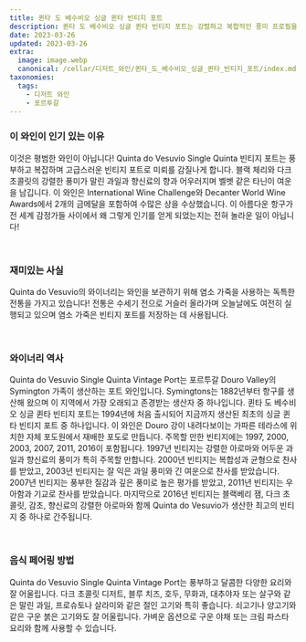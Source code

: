 ```yaml
---
title: 퀸타 도 베수비오 싱글 퀸타 빈티지 포트
description: 퀸타 도 베수비오 싱글 퀸타 빈티지 포트는 강렬하고 복합적인 풍미 프로필을 제공하는 고급스럽고 독특한 강화 와인입니다. 짙은 루비색을 띠며 잘 익은 검은 과일, 다크 초콜릿, 약간의 향신료 향이 납니다. 구개에서 커피, 코코아 및 구운 오크 향과 함께 어두운 과일 향이 층을 이룹니다. 여운이 길고 여운이 남습니다. 이 희귀한 빈티지 포트는 가장 안목 있는 미각도 만족시킬 것입니다.
date: 2023-03-26
updated: 2023-03-26
extra:
  image: image.webp
  canonical: /cellar/디저트_와인/퀸타_도_베수비오_싱글_퀸타_빈티지_포트/index.md
taxonomies:
  tags: 
    - 디저트 와인
    - 포르투갈
---
```


### 이 와인이 인기 있는 이유

이것은 평범한 와인이 아닙니다! Quinta do Vesuvio Single Quinta 빈티지 포트는 풍부하고 복잡하며 고급스러운 빈티지 포트로 미뢰를 감질나게 합니다. 블랙 체리와 다크 초콜릿의 강렬한 풍미가 말린 과일과 향신료의 향과 어우러지며 벨벳 같은 타닌이 여운을 남깁니다. 이 와인은 International Wine Challenge와 Decanter World Wine Awards에서 2개의 금메달을 포함하여 수많은 상을 수상했습니다. 이 아름다운 항구가 전 세계 감정가들 사이에서 왜 그렇게 인기를 얻게 되었는지는 전혀 놀라운 일이 아닙니다!

&nbsp;  

### 재미있는 사실

Quinta do Vesuvio의 와이너리는 와인을 보관하기 위해 염소 가죽을 사용하는 독특한 전통을 가지고 있습니다! 전통은 수세기 전으로 거슬러 올라가며 오늘날에도 여전히 실행되고 있으며 염소 가죽은 빈티지 포트를 저장하는 데 사용됩니다.

&nbsp;  

### 와이너리 역사

Quinta do Vesuvio Single Quinta Vintage Port는 포르투갈 Douro Valley의 Symington 가족이 생산하는 포트 와인입니다. Symingtons는 1882년부터 항구를 생산해 왔으며 이 지역에서 가장 오래되고 존경받는 생산자 중 하나입니다. 퀸타 도 베수비오 싱글 퀸타 빈티지 포트는 1994년에 처음 출시되어 지금까지 생산된 최초의 싱글 퀸타 빈티지 포트 중 하나입니다. 이 와인은 Douro 강이 내려다보이는 가파른 테라스에 위치한 자체 포도원에서 재배한 포도로 만듭니다. 주목할 만한 빈티지에는 1997, 2000, 2003, 2007, 2011, 2016이 포함됩니다. 1997년 빈티지는 강렬한 아로마와 어두운 과일과 향신료의 풍미가 특히 주목할 만합니다. 2000년 빈티지는 복합성과 균형으로 찬사를 받았고, 2003년 빈티지는 잘 익은 과일 풍미와 긴 여운으로 찬사를 받았습니다. 2007년 빈티지는 풍부한 질감과 깊은 풍미로 높은 평가를 받았고, 2011년 빈티지는 우아함과 기교로 찬사를 받았습니다. 마지막으로 2016년 빈티지는 블랙베리 잼, 다크 초콜릿, 감초, 향신료의 강렬한 아로마와 함께 Quinta do Vesuvio가 생산한 최고의 빈티지 중 하나로 간주됩니다.

&nbsp;  

### 음식 페어링 방법

Quinta do Vesuvio Single Quinta Vintage Port는 풍부하고 달콤한 다양한 요리와 잘 어울립니다. 다크 초콜릿 디저트, 블루 치즈, 호두, 무화과, 대추야자 또는 살구와 같은 말린 과일, 프로슈토나 살라미와 같은 절인 고기와 특히 좋습니다. 쇠고기나 양고기와 같은 구운 붉은 고기와도 잘 어울립니다. 가벼운 옵션으로 구운 야채 또는 크림 파스타 요리와 함께 사용할 수 있습니다.

&nbsp;  
